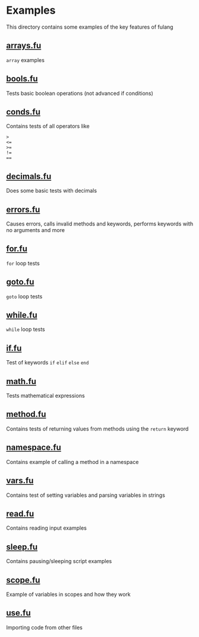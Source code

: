 # Examples

This directory contains some examples of the key features of fulang

## [arrays.fu](arrays.fu)

```array``` examples

## [bools.fu](bools.fu)

Tests basic boolean operations (not advanced if conditions)

## [conds.fu](conds.fu)

Contains tests of all operators like

```
>
<=
>=
!=
==
```

## [decimals.fu](decimals.fu)

Does some basic tests with decimals

## [errors.fu](errors.fu)

Causes errors, calls invalid methods and keywords, performs keywords with no arguments and more

## [for.fu](for.fu)

```for``` loop tests

## [goto.fu](goto.fu)

```goto``` loop tests

## [while.fu](while.fu)

```while``` loop tests

## [if.fu](if.fu)

Test of keywords ```if``` ```elif``` ```else``` ```end```

## [math.fu](math.fu)

Tests mathematical expressions

## [method.fu](method.fu)

Contains tests of returning values from methods using the ```return``` keyword

## [namespace.fu](namespace.fu)

Contains example of calling a method in a namespace

## [vars.fu](vars.fu)

Contains test of setting variables and parsing variables in strings

## [read.fu](read.fu)

Contains reading input examples

## [sleep.fu](sleep.fu)

Contains pausing/sleeping script examples

## [scope.fu](scope.fu)

Example of variables in scopes and how they work

## [use.fu](use.fu)

Importing code from other files